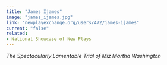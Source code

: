 ```yaml
---
title: "James Ijames"
image: "james_ijames.jpg"
link: "newplayexchange.org/users/472/james-ijames"
current: "false"
related:
- National Showcase of New Plays
---
```


*The Spectacularly Lamentable Trial of Miz Martha Washington*
